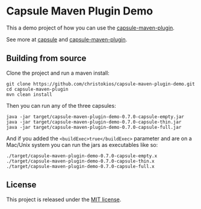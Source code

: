 Capsule Maven Plugin Demo
=========================

This a demo project of how you can use the [capsule-maven-plugin](https://github.com/christokios/capsule-maven-plugin).

See more at [capsule](https://github.com/puniverse/capsule) and [capsule-maven-plugin](https://github.com/christokios/capsule-maven-plugin).

## Building from source
Clone the project and run a maven install:

```
git clone https://github.com/christokios/capsule-maven-plugin-demo.git
cd capsule-maven-plugin
mvn clean install
```

Then you can run any of the three capsules:

```
java -jar target/capsule-maven-plugin-demo-0.7.0-capsule-empty.jar
java -jar target/capsule-maven-plugin-demo-0.7.0-capsule-thin.jar
java -jar target/capsule-maven-plugin-demo-0.7.0-capsule-full.jar
```

And if you added the `<buildExec>true</buildExec>` parameter and are on a Mac/Unix system you can run the jars as executables like so:
  
```
./target/capsule-maven-plugin-demo-0.7.0-capsule-empty.x
./target/capsule-maven-plugin-demo-0.7.0-capsule-thin.x
./target/capsule-maven-plugin-demo-0.7.0-capsule-full.x
```  

## License

This project is released under the [MIT license](http://opensource.org/licenses/MIT).